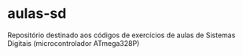 # aulas-sd
Repositório destinado aos códigos de exercícios de aulas de Sistemas Digitais (microcontrolador ATmega328P)
